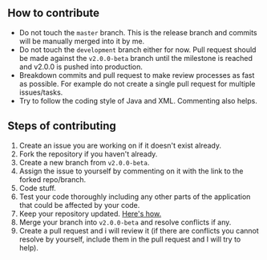 ## How to contribute

- Do not touch the `master` branch. This is the release branch and commits will be manually merged into it by me.
- Do not touch the `development` branch either for now. Pull request should be made against the `v2.0.0-beta` branch until the milestone is reached and v2.0.0 is pushed into production.
- Breakdown commits and pull request to make review processes as fast as possible. For example do not create a single pull request for multiple issues/tasks.
- Try to follow the coding style of Java and XML. Commenting also helps.

## Steps of contributing
1. Create an issue you are working on if it doesn't exist already.
2. Fork the repository if you haven't already.
3. Create a new branch from `v2.0.0-beta`.
4. Assign the issue to yourself by commenting on it with the link to the forked repo/branch.
5. Code stuff.
6. Test your code thoroughly including any other parts of the application that could be affected by your code.
7. Keep your repository updated. [Here's how.](https://help.github.com/articles/fork-a-repo/#keep-your-fork-synced)
8. Merge your branch into `v2.0.0-beta` and resolve conflicts if any.
9. Create a pull request and i will review it (if there are conflicts you cannot resolve by yourself, include them in the pull request and I will try to help).
